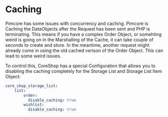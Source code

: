 # Caching

Pimcore has some issues with concurrency and caching. Pimcore is Caching the DataObjects after the Request has been sent
and PHP is terminating. This means if you have a complex Order Object, or somehting weird is going on in the Marshalling
of the Cache, it can take couple of seconds to create and store. In the meantime, another request might already come in
using the old cached verison of the Order Object. This can lead to some weird issues.

To control this, CoreShop has a special Configuration that allows you to disabling the caching completely for the
Storage List and Storage List Item Object:

```yaml
core_shop_storage_list:
    list:
        order:
          disable_caching: true
        wishlist:
          disable_caching: true
```
